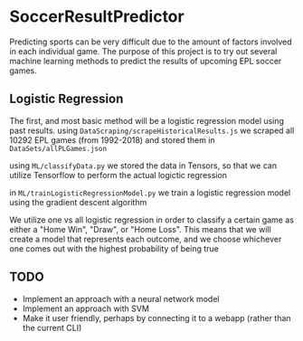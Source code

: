 # SoccerResultPredictor

Predicting sports can be very difficult due to the amount of factors involved in each individual game. The purpose of this project is to try out several machine learning methods to predict the results of upcoming EPL soccer games.

## Logistic Regression
The first, and most basic method will be a logistic regression model using past results. 
using `DataScraping/scrapeHistoricalResults.js` we scraped all 10292 EPL games (from 1992-2018)
and stored them in `DataSets/allPLGames.json`

using `ML/classifyData.py` we stored the data in Tensors, so that we can utilize Tensorflow to perform 
the actual logictic regression

in `ML/trainLogisticRegressionModel.py` we train a logistic regression model using the gradient descent algorithm

We utilize one vs all logistic regression in order to classify a certain game as either a "Home Win", "Draw", or "Home Loss". This means that we will create a model that represents each outcome, and we choose whichever one comes out with the highest probability of being true

## TODO
 - Implement an approach with a neural network model
 - Implement an approach with SVM
 - Make it user friendly, perhaps by connecting it to a webapp (rather than the current CLI)